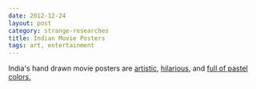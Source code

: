 ```yaml
---
date: 2012-12-24
layout: post
category: strange-researches
title: Indian Movie Posters
tags: art, entertainment
---
```


India's hand drawn movie posters are [artistic](http://asiaobscura.com/2012/02/a-sweet-new-batch-of-indian-movie-posters.html), [hilarious](http://asiaobscura.com/2012/01/indias-incredibly-cool-hand-drawn-movie-posters.html), and [full of pastel colors.](http://asiaobscura.com/2012/12/a-huge-new-batch-of-hand-drawn-indian-movie-posters.html)